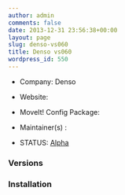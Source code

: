 ```yaml
---
author: admin
comments: false
date: 2013-12-31 23:56:38+00:00
layout: page
slug: denso-vs060
title: Denso vs060
wordpress_id: 550
---
```



	
  * Company: Denso

	
  * Website:

	
  * MoveIt! Config Package: 

	
  * Maintainer(s) :

	
  * STATUS: [Alpha](/about/moveit-status#status-code-robots)




### Versions








### Installation






